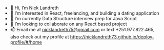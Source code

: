 - 👋 Hi, I’m Nick Landreth
- 👀 I’m interested in React, freelancing, and building a dating application
- 🌱 I’m currently Data Structure interview prep for Java Script
- 💞️ I’m looking to collaborate on any React based project 
- 📫 Email me at nicklandreth75@gmail.com or text +251.977.822.465, also check out my profile at https://nicklandreth73.github.io/deploy-profile/#/home


<!---
nicklandreth73/nicklandreth73 is a ✨ special ✨ repository because its `README.md` (this file) appears on your GitHub profile.
You can click the Preview link to take a look at your changes.
--->
